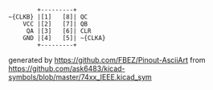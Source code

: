 

	        +---------+
	~{CLKB} |[1]   [8]| QC
	    VCC |[2]   [7]| QB
	     QA |[3]   [6]| CLR
	    GND |[4]   [5]| ~{CLKA}
	        +---------+


generated by https://github.com/FBEZ/Pinout-AsciiArt from https://github.com/ask6483/kicad-symbols/blob/master/74xx_IEEE.kicad_sym